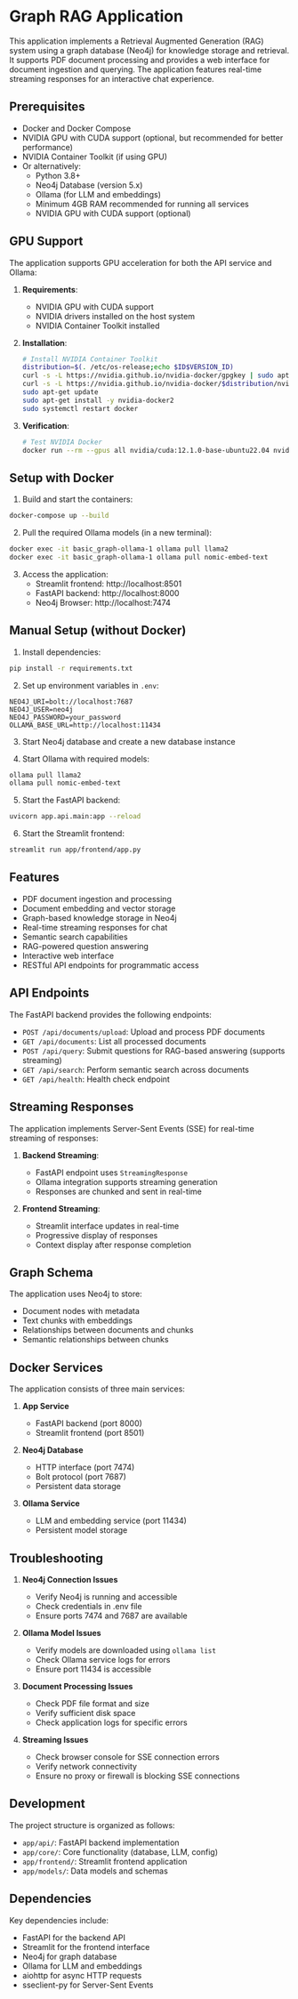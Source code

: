 # Graph RAG Application

This application implements a Retrieval Augmented Generation (RAG) system using a graph database (Neo4j) for knowledge storage and retrieval. It supports PDF document processing and provides a web interface for document ingestion and querying. The application features real-time streaming responses for an interactive chat experience.

## Prerequisites

- Docker and Docker Compose
- NVIDIA GPU with CUDA support (optional, but recommended for better performance)
- NVIDIA Container Toolkit (if using GPU)
- Or alternatively:
  - Python 3.8+
  - Neo4j Database (version 5.x)
  - Ollama (for LLM and embeddings)
  - Minimum 4GB RAM recommended for running all services
  - NVIDIA GPU with CUDA support (optional)

## GPU Support

The application supports GPU acceleration for both the API service and Ollama:

1. **Requirements**:
   - NVIDIA GPU with CUDA support
   - NVIDIA drivers installed on the host system
   - NVIDIA Container Toolkit installed

2. **Installation**:
   ```bash
   # Install NVIDIA Container Toolkit
   distribution=$(. /etc/os-release;echo $ID$VERSION_ID)
   curl -s -L https://nvidia.github.io/nvidia-docker/gpgkey | sudo apt-key add -
   curl -s -L https://nvidia.github.io/nvidia-docker/$distribution/nvidia-docker.list | sudo tee /etc/apt/sources.list.d/nvidia-docker.list
   sudo apt-get update
   sudo apt-get install -y nvidia-docker2
   sudo systemctl restart docker
   ```

3. **Verification**:
   ```bash
   # Test NVIDIA Docker
   docker run --rm --gpus all nvidia/cuda:12.1.0-base-ubuntu22.04 nvidia-smi
   ```

## Setup with Docker

1. Build and start the containers:
```bash
docker-compose up --build
```

2. Pull the required Ollama models (in a new terminal):
```bash
docker exec -it basic_graph-ollama-1 ollama pull llama2
docker exec -it basic_graph-ollama-1 ollama pull nomic-embed-text
```

3. Access the application:
   - Streamlit frontend: http://localhost:8501
   - FastAPI backend: http://localhost:8000
   - Neo4j Browser: http://localhost:7474

## Manual Setup (without Docker)

1. Install dependencies:
```bash
pip install -r requirements.txt
```

2. Set up environment variables in `.env`:
```
NEO4J_URI=bolt://localhost:7687
NEO4J_USER=neo4j
NEO4J_PASSWORD=your_password
OLLAMA_BASE_URL=http://localhost:11434
```

3. Start Neo4j database and create a new database instance

4. Start Ollama with required models:
```bash
ollama pull llama2
ollama pull nomic-embed-text
```

5. Start the FastAPI backend:
```bash
uvicorn app.api.main:app --reload
```

6. Start the Streamlit frontend:
```bash
streamlit run app/frontend/app.py
```

## Features

- PDF document ingestion and processing
- Document embedding and vector storage
- Graph-based knowledge storage in Neo4j
- Real-time streaming responses for chat
- Semantic search capabilities
- RAG-powered question answering
- Interactive web interface
- RESTful API endpoints for programmatic access

## API Endpoints

The FastAPI backend provides the following endpoints:

- `POST /api/documents/upload`: Upload and process PDF documents
- `GET /api/documents`: List all processed documents
- `POST /api/query`: Submit questions for RAG-based answering (supports streaming)
- `GET /api/search`: Perform semantic search across documents
- `GET /api/health`: Health check endpoint

## Streaming Responses

The application implements Server-Sent Events (SSE) for real-time streaming of responses:

1. **Backend Streaming**:
   - FastAPI endpoint uses `StreamingResponse`
   - Ollama integration supports streaming generation
   - Responses are chunked and sent in real-time

2. **Frontend Streaming**:
   - Streamlit interface updates in real-time
   - Progressive display of responses
   - Context display after response completion

## Graph Schema

The application uses Neo4j to store:
- Document nodes with metadata
- Text chunks with embeddings
- Relationships between documents and chunks
- Semantic relationships between chunks

## Docker Services

The application consists of three main services:

1. **App Service**
   - FastAPI backend (port 8000)
   - Streamlit frontend (port 8501)

2. **Neo4j Database**
   - HTTP interface (port 7474)
   - Bolt protocol (port 7687)
   - Persistent data storage

3. **Ollama Service**
   - LLM and embedding service (port 11434)
   - Persistent model storage

## Troubleshooting

1. **Neo4j Connection Issues**
   - Verify Neo4j is running and accessible
   - Check credentials in .env file
   - Ensure ports 7474 and 7687 are available

2. **Ollama Model Issues**
   - Verify models are downloaded using `ollama list`
   - Check Ollama service logs for errors
   - Ensure port 11434 is accessible

3. **Document Processing Issues**
   - Check PDF file format and size
   - Verify sufficient disk space
   - Check application logs for specific errors

4. **Streaming Issues**
   - Check browser console for SSE connection errors
   - Verify network connectivity
   - Ensure no proxy or firewall is blocking SSE connections

## Development

The project structure is organized as follows:
- `app/api/`: FastAPI backend implementation
- `app/core/`: Core functionality (database, LLM, config)
- `app/frontend/`: Streamlit frontend application
- `app/models/`: Data models and schemas

## Dependencies

Key dependencies include:
- FastAPI for the backend API
- Streamlit for the frontend interface
- Neo4j for graph database
- Ollama for LLM and embeddings
- aiohttp for async HTTP requests
- sseclient-py for Server-Sent Events 